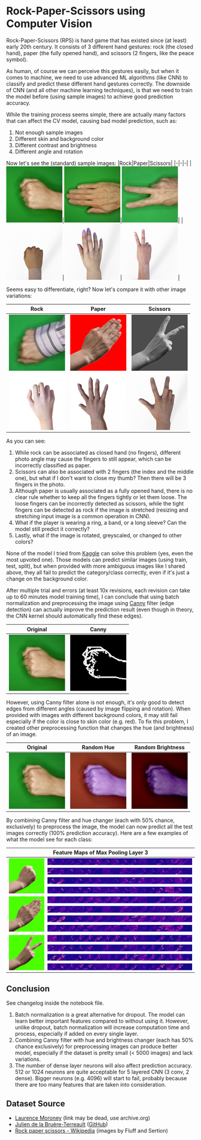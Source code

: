 # Rock-Paper-Scissors using Computer Vision

Rock-Paper-Scissors (RPS) is hand game that has existed since (at least) early 20th century. It consists of 3 different hand gestures: rock (the closed hand), paper (the fully opened hand), and scissors (2 fingers, like the peace symbol).

As human, of course we can perceive this gestures easily, but when it comes to machine, we need to use advanced ML algorithms (like CNN) to classify and predict these different hand gestures correctly. The downside of CNN (and all other machine learning techniques), is that we need to train the model before (using sample images) to achieve good prediction accuracy.

While the training process seems simple, there are actually many factors that can affect the CV model, causing bad model prediction, such as:
1. Not enough sample images
2. Different skin and background color
3. Different contrast and brightness
4. Different angle and rotation

Now let's see the (standard) sample images:
|Rock|Paper|Scissors|
|-|-|-|
|![](_docs/r1.png)|![](_docs/p1.png)|![](_docs/s1.png)|
|![](_docs/r2.png)|![](_docs/p2.png)|![](_docs/s2.png)|

Seems easy to differentiate, right? Now let's compare it with other image variations:

|Rock|Paper|Scissors|
|-|-|-|
|![](_docs/r3.png)|![](_docs/p3.png)|![](_docs/s3.png)|
|![](_docs/r4.png)|![](_docs/p4.png)|![](_docs/s4.png)|

As you can see:
1. While rock can be associated as closed hand (no fingers), different photo angle may cause the fingers to still appear, which can be incorrectly classified as paper.
2. Scissors can also be associated with 2 fingers (the index and the middle one), but what if I don't want to close my thumb? Then there will be 3 fingers in the photo.
3. Although paper is usually associated as a fully opened hand, there is no clear rule whether to keep all the fingers tightly or let them loose. The loose fingers can be incorrectly detected as scissors, while the tight fingers can be detected as rock if the image is stretched (resizing and stretching input image is a common operation in CNN).
4. What if the player is wearing a ring, a band, or a long sleeve? Can the model still predict it correctly?
5. Lastly, what if the image is rotated, greyscaled, or changed to other colors?

None of the model I tried from [Kaggle](https://www.kaggle.com/datasets/drgfreeman/rockpaperscissors/code) can solve this problem (yes, even the most upvoted one). Those models can predict similar images (using train, test, split), but when provided with more ambiguous images like I shared above, they all fail to predict the category/class correctly, even if it's just a change on the background color.

After multiple trial and errors (at least 10x revisions, each revision can take up to 60 minutes model training time), I can conclude that using batch normalization and preprocessing the image using [Canny](https://docs.opencv.org/4.x/da/d22/tutorial_py_canny.html) filter (edge detection) can actually improve the prediction result (even though in theory, the CNN kernel should automatically find these edges).

|Original|Canny|
|-|-|
|![](_docs/r1.png)|![](_docs/r1_canny.png)|

However, using Canny filter alone is not enough, it's only good to detect edges from different angles (caused by image flipping and rotation). When provided with images with different background colors, it may still fail especially if the color is close to skin color (e.g. red). To fix this problem, I created other preprocessing function that changes the hue (and brightness) of an image.

|Original|Random Hue|Random Brightness|
|-|-|-|
|![](_docs/r1.png)|![](_docs/r1_hue.png)|![](_docs/r1_brightness.png)|

By combining Canny filter and hue changer (each with 50% chance, exclusively) to preprocess the image, the model can now predict all the test images correctly (100% prediction accuracy). Here are a few examples of what the model see for each class:

|Feature Maps of Max Pooling Layer 3|
|-|
|![](_docs/r5_viz.png)|
|![](_docs/p5_viz.png)|
|![](_docs/s5_viz.png)|

## Conclusion
See changelog inside the notebook file.
1. Batch normalization is a great alternative for dropout. The model can learn better important features compared to without using it. However, unlike dropout, batch normalization will increase computation time and process, especially if added on every single layer.
2. Combining Canny filter with hue and brightness changer (each has 50% chance exclusively) for preprocessing images can produce better model, especially if the dataset is pretty small (< 5000 images) and lack variations.
3. The number of dense layer neurons will also affect prediction accuracy. 512 or 1024 neurons are quite acceptable for 5 layered CNN (3 conv, 2 dense). Bigger neurons (e.g. 4096) will start to fail, probably because there are too many features that are taken into consideration.

## Dataset Source
- [Laurence Moroney](https://laurencemoroney.com/datasets.html#rock-paper-scissors-dataset) (link may be dead, use archive.org)
- [Julien de la Bruère-Terreault](https://www.kaggle.com/datasets/drgfreeman/rockpaperscissors/data) ([GitHub](https://github.com/DrGFreeman/rps-cv))
- [Rock paper scissors - Wikipedia](https://wikipedia.org/wiki/Rock_paper_scissors) (images by Fluff and Sertion)
